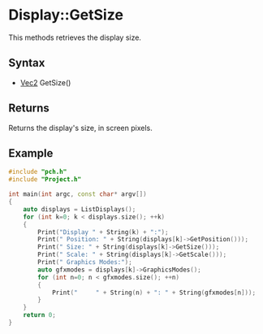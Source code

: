 # Display::GetSize #
This methods retrieves the display size.

## Syntax ##
- [Vec2](CPP_Vec2.md) GetSize()

## Returns ##
Returns the display's size, in screen pixels.

## Example ##
```c++
#include "pch.h"
#include "Project.h"

int main(int argc, const char* argv[])
{
	auto displays = ListDisplays();
	for (int k=0; k < displays.size(); ++k)
	{
		Print("Display " + String(k) + ":");
		Print("	Position: " + String(displays[k]->GetPosition()));
		Print("	Size: " + String(displays[k]->GetSize()));
		Print("	Scale: " + String(displays[k]->GetScale()));
		Print("	Graphics Modes:");
		auto gfxmodes = displays[k]->GraphicsModes();
		for (int n=0; n < gfxmodes.size(); ++n)
		{
			Print("		" + String(n) + ": " + String(gfxmodes[n]));
		}
	}
	return 0;
}
```
